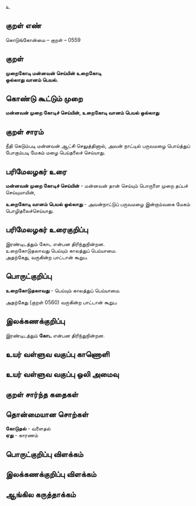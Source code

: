உ

## குறள் எண் 

கொடுங்கோன்மை  – குறள் – 0559  

## குறள் 

**முறைகோடி மன்னவன் செய்யின் உறைகோடி  
ஒல்லாது வானம் பெயல்.**  

## கொண்டு கூட்டும் முறை

**மன்னவன் முறை கோடிச் செய்யின், உறைகோடி வானம் பெயல் ஒல்லாது**  

## குறள் சாரம் 

நீதி கெடும்படி மன்னவன் ஆட்சி செலுத்தினால், அவன் நாட்டில் பருவமழை பொய்த்துப் போகும்படி மேகம் மழை பெய்தலைச் செய்யாது.  

## பரிமேலழகர் உரை

**மன்னவன் முறை கோடிச் செய்யின்** - மன்னவன் தான் செய்யும் பொருளை முறை தப்பச் செய்யுமாயின்,  

**உறைகோடி வானம் பெயல் ஒல்லாது** - அவன்நாட்டுப் பருவமழை இன்றாம்வகை மேகம் பொழிதலைச்செய்யாது.  

## பரிமேலழகர் உரைகுறிப்பு   

இரண்டிடத்தும் கோட என்பன திரிந்துநின்றன.  
உறைகோடுதலாவது பெய்யும் காலத்துப் பெய்யாமை.  
அதற்கேது, வருகின்ற பாட்டான் கூறுப.   

## பொருட்குறிப்பு 

**உறைகோடுதலாவது** - பெய்யும் காலத்துப் பெய்யாமை.  

அதற்கேது (குறள் 0560) வருகின்ற பாட்டான் கூறுப.  

## இலக்கணக்குறிப்பு    

இரண்டிடத்தும் **கோட** என்பன திரிந்துநின்றன.  

## உயர் வள்ளுவ வகுப்பு காணொளி


## உயர் வள்ளுவ வகுப்பு ஒலி அமைவு 

 
## குறள் சார்ந்த கதைகள் 


## தொன்மையான சொற்கள்

**கோடுதல்** - வளைதல்    
**ஏது** - காரணம்   

## பொருட்குறிப்பு விளக்கம்


## இலக்கணக்குறிப்பு விளக்கம்


## ஆங்கில கருத்தாக்கம் 


